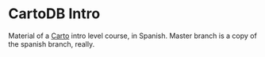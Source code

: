 # CartoDB Intro
Material of a [Carto](https://carto.com/) intro level course, in Spanish. Master branch is a copy of the spanish branch, really. 
